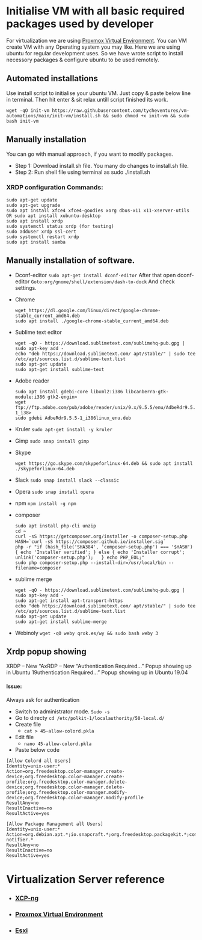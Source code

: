 # Initialise VM with all basic required packages used by developer
For virtualization we are using [Proxmox Virtual Environment](https://proxmox.com/). You can VM create VM with any Operating system you may like. Here we are using ubuntu for regular development uses. So we have wrote script to install necessory packages & configure ubuntu to be used remotely.

## Automated installations
Use install script to initialise your ubuntu VM. Just copy & paste below line in terminal. Then hit enter & sit relax untill script finished its work.

`wget -qO init-vm https://raw.githubusercontent.com/tycheventures/vm-automations/main/init-vm/install.sh && sudo chmod +x init-vm && sudo bash init-vm`

## Manually installation
 You can go with manual approach, if you want to modify packages.
* Step 1: Download install.sh file. You many do changes to install.sh file.
* Step 2: Run shell file using terminal as sudo ./install.sh

### XRDP configuration Commands:
  ```
  sudo apt-get update
  sudo apt-get upgrade
  sudo apt install xfce4 xfce4-goodies xorg dbus-x11 x11-xserver-utils OR sudo apt install xubuntu-desktop
  sudo apt install xrdp 
  sudo systemctl status xrdp (for testing)
  sudo adduser xrdp ssl-cert 
  sudo systemctl restart xrdp
  sudo apt install samba	
   ```

## Manually installation of software.
* Dconf-editor
  `sudo apt-get install dconf-editor`
  After that open dconf-editor
  `Goto:org/gnome/shell/extension/dash-to-dock`
  And check settings.

* Chrome
  ```
  wget https://dl.google.com/linux/direct/google-chrome-stable_current_amd64.deb
  sudo apt install ./google-chrome-stable_current_amd64.deb
  ```
* Sublime text editor
  ```
  wget -qO - https://download.sublimetext.com/sublimehq-pub.gpg | sudo apt-key add -
  echo "deb https://download.sublimetext.com/ apt/stable/" | sudo tee /etc/apt/sources.list.d/sublime-text.list
  sudo apt-get update
  sudo apt-get install sublime-text
  ```

* Adobe reader
  ```
  sudo apt install gdebi-core libxml2:i386 libcanberra-gtk-module:i386 gtk2-engin>
  wget ftp://ftp.adobe.com/pub/adobe/reader/unix/9.x/9.5.5/enu/AdbeRdr9.5.5-1_i38>
  sudo gdebi AdbeRdr9.5.5-1_i386linux_enu.deb
  ```
* Kruler
  `sudo apt-get install -y kruler`

* Gimp
  `sudo snap install gimp`

* Skype 
  ```
  wget https://go.skype.com/skypeforlinux-64.deb && sudo apt install ./skypeforlinux-64.deb
  ```
* Slack
  `sudo snap install slack --classic`

* Opera
  `sudo snap install opera`

* npm
  `npm install -g npm`
  
* composer
  ```
  sudo apt install php-cli unzip
  cd ~
  curl -sS https://getcomposer.org/installer -o composer-setup.php
  HASH=`curl -sS https://composer.github.io/installer.sig`
  php -r "if (hash_file('SHA384', 'composer-setup.php') === '$HASH') { echo 'Installer verified'; } else { echo 'Installer corrupt'; unlink('composer-setup.php');   } echo PHP_EOL;"
  sudo php composer-setup.php --install-dir=/usr/local/bin --filename=composer

* sublime merge
  ```
  wget -qO - https://download.sublimetext.com/sublimehq-pub.gpg | sudo apt-key add -
  sudo apt-get install apt-transport-https
  echo "deb https://download.sublimetext.com/ apt/stable/" | sudo tee /etc/apt/sources.list.d/sublime-text.list
  sudo apt-get update
  sudo apt-get install sublime-merge
  ```

* Webinoly
  `wget -qO weby qrok.es/wy && sudo bash weby 3`

## Xrdp popup showing

XRDP – New “AxRDP – New “Authentication Required…” Popup showing up in Ubuntu 19uthentication Required…” Popup showing up in Ubuntu 19.04
#### Issue:
Always ask for authentication
  * Switch to administrator mode. `Sudo -s`
  * Go to directy `cd /etc/polkit-1/localauthority/50-local.d/`
  * Create file
    * `cat > 45-allow-colord.pkla`
  * Edit file
    * `nano 45-allow-colord.pkla`
  * Paste below code

```
[Allow Colord all Users]
Identity=unix-user:*
Action=org.freedesktop.color-manager.create-device;org.freedesktop.color-manager.create-profile;org.freedesktop.color-manager.delete-device;org.freedesktop.color-manager.delete-profile;org.freedesktop.color-manager.modify-device;org.freedesktop.color-manager.modify-profile
ResultAny=no
ResultInactive=no
ResultActive=yes   

[Allow Package Management all Users]
Identity=unix-user:*
Action=org.debian.apt.*;io.snapcraft.*;org.freedesktop.packagekit.*;com.ubuntu.update-notifier.*
ResultAny=no
ResultInactive=no
ResultActive=yes
```

# Virtualization Server reference

* ### [XCP-ng](https://xcp-ng.org/)

* ### [Proxmox Virtual Environment](https://proxmox.com/)
  
* ### [Esxi](https://www.vmware.com/go/get-free-esxi)
